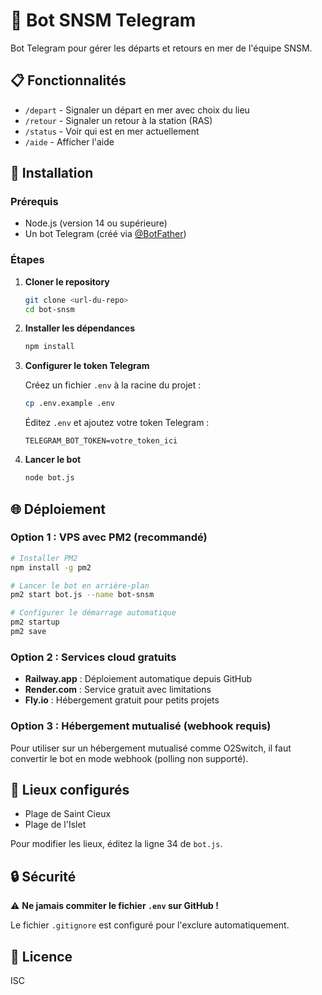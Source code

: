 # 🚤 Bot SNSM Telegram

Bot Telegram pour gérer les départs et retours en mer de l'équipe SNSM.

## 📋 Fonctionnalités

- `/depart` - Signaler un départ en mer avec choix du lieu
- `/retour` - Signaler un retour à la station (RAS)
- `/status` - Voir qui est en mer actuellement
- `/aide` - Afficher l'aide

## 🚀 Installation

### Prérequis

- Node.js (version 14 ou supérieure)
- Un bot Telegram (créé via [@BotFather](https://t.me/botfather))

### Étapes

1. **Cloner le repository**
   ```bash
   git clone <url-du-repo>
   cd bot-snsm
   ```

2. **Installer les dépendances**
   ```bash
   npm install
   ```

3. **Configurer le token Telegram**
   
   Créez un fichier `.env` à la racine du projet :
   ```bash
   cp .env.example .env
   ```
   
   Éditez `.env` et ajoutez votre token Telegram :
   ```
   TELEGRAM_BOT_TOKEN=votre_token_ici
   ```

4. **Lancer le bot**
   ```bash
   node bot.js
   ```

## 🌐 Déploiement

### Option 1 : VPS avec PM2 (recommandé)

```bash
# Installer PM2
npm install -g pm2

# Lancer le bot en arrière-plan
pm2 start bot.js --name bot-snsm

# Configurer le démarrage automatique
pm2 startup
pm2 save
```

### Option 2 : Services cloud gratuits

- **Railway.app** : Déploiement automatique depuis GitHub
- **Render.com** : Service gratuit avec limitations
- **Fly.io** : Hébergement gratuit pour petits projets

### Option 3 : Hébergement mutualisé (webhook requis)

Pour utiliser sur un hébergement mutualisé comme O2Switch, il faut convertir le bot en mode webhook (polling non supporté).

## 📝 Lieux configurés

- Plage de Saint Cieux
- Plage de l'Islet

Pour modifier les lieux, éditez la ligne 34 de `bot.js`.

## 🔒 Sécurité

⚠️ **Ne jamais commiter le fichier `.env` sur GitHub !**

Le fichier `.gitignore` est configuré pour l'exclure automatiquement.

## 📄 Licence

ISC
